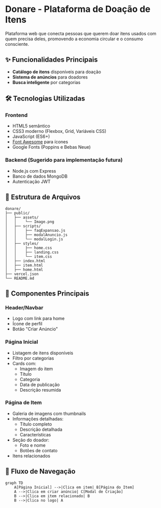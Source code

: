 # Donare - Plataforma de Doação de Itens

Plataforma web que conecta pessoas que querem doar itens usados com quem precisa deles, promovendo a economia circular e o consumo consciente.

## ✨ Funcionalidades Principais

- **Catálogo de itens** disponíveis para doação
- **Sistema de anúncios** para doadores
- **Busca inteligente** por categorias

## 🛠 Tecnologias Utilizadas

### Frontend
- HTML5 semântico
- CSS3 moderno (Flexbox, Grid, Variáveis CSS)
- JavaScript (ES6+)
- [Font Awesome](https://fontawesome.com/) para ícones
- Google Fonts (Poppins e Bebas Neue)

### Backend (Sugerido para implementação futura)
- Node.js com Express
- Banco de dados MongoDB
- Autenticação JWT

## 📂 Estrutura de Arquivos

```
donare/
├── public/
│   ├── assets/           
│   │    └── Image.png            
│   ├── scripts/          
│   │    ├── faqExpansao.js
│   │    ├── modalAnuncio.js     
│   │    └── modalLogin.js      
│   ├── styles/           
│   │    ├── home.css
│   │    ├── landing.css      
│   │    └── item.css      
│   ├── index.html        
│   ├── item.html
│   ├── home.html
├── vercel.json   
└── README.md        
```

## 🎨 Componentes Principais

### Header/Navbar
- Logo com link para home
- Ícone de perfil
- Botão "Criar Anúncio"

### Página Inicial
- Listagem de itens disponíveis
- Filtro por categorias
- Cards com:
  - Imagem do item
  - Título
  - Categoria
  - Data de publicação
  - Descrição resumida

### Página de Item
- Galeria de imagens com thumbnails
- Informações detalhadas:
  - Título completo
  - Descrição detalhada
  - Características
- Seção do doador:
  - Foto e nome
  - Botões de contato
- Itens relacionados

## 🔄 Fluxo de Navegação

```mermaid
graph TD
    A[Página Inicial] -->|Clica em item| B[Página do Item]
    A -->|Clica em criar anúncio| C[Modal de Criação]
    B -->|Clica em item relacionado| B
    B -->|Clica no logo| A
```

